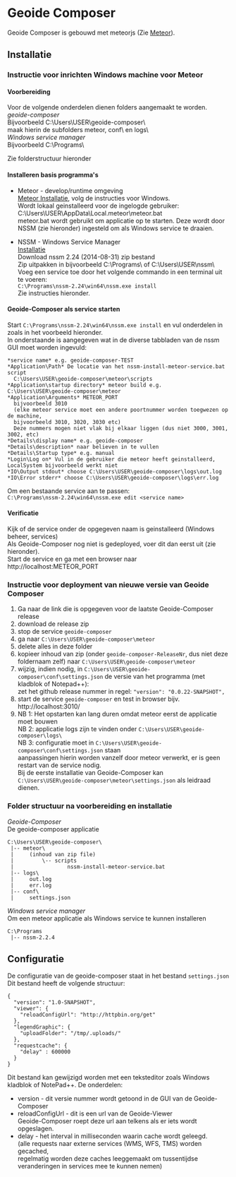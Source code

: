 # Geoide Composer

Geoide Composer is gebouwd met meteorjs (Zie [Meteor](https://www.meteor.com/)).

## Installatie
### Instructie voor inrichten Windows machine voor Meteor 
  
#### Voorbereiding
Voor de volgende onderdelen dienen folders aangemaakt te worden.  
  *geoide-composer*   
    Bijvoorbeeld C:\Users\USER\geoide-composer\    
    maak hierin de subfolders meteor\, conf\ en logs\   
  *Windows service manager*      
    Bijvoorbeeld C:\Programs\   

Zie folderstructuur hieronder  

#### Installeren basis programma's   
 * Meteor - develop/runtime omgeving  
 [Meteor Installatie](https://www.meteor.com/install), volg de instructies voor Windows.  
 Wordt lokaal geinstalleerd voor de ingelogde gebruiker:  
 C:\Users\USER\AppData\Local\.meteor\meteor.bat   
 meteor.bat wordt gebruikt om applicatie op te starten. Deze wordt door NSSM (zie hieronder) ingesteld om als Windows service te draaien.   
   
 * NSSM - Windows Service Manager   
 [Installatie](https://nssm.cc/)   
 Download nssm 2.24 (2014-08-31) zip bestand    
 Zip uitpakken in bijvoorbeeld C:\Programs\ of C:\Users\USER\nssm\   
 Voeg een service toe door het volgende commando in een terminal uit te voeren:  
 ``C:\Programs\nssm-2.24\win64\nssm.exe install``   
 Zie instructies hieronder.   

#### Geoide-Composer als service starten   
   Start ``C:\Programs\nssm-2.24\win64\nssm.exe install`` en vul onderdelen in zoals in het voorbeeld hieronder.   
   In onderstaande is aangegeven wat in de diverse tabbladen van de nssm GUI moet worden ingevuld:
       
	*service name* e.g. geoide-composer-TEST   
	*Application\Path* De locatie van het nssm-install-meteor-service.bat script   
	  C:\Users\USER\geoide-composer\meteor\scripts   
	*Application\startup directory* meteor build e.g. C:\Users\USER\geoide-composer\meteor   
	*Application\Arguments* METEOR_PORT  
	  bijvoorbeeld 3010 
	  (elke meteor service moet een andere poortnummer worden toegwezen op de machine,   
	  bijvoorbeeld 3010, 3020, 3030 etc)    
	  Deze nummers mogen niet vlak bij elkaar liggen (dus niet 3000, 3001, 3002, etc)        
	*Details\display name* e.g. geoide-composer   
	*Details\description* naar believen in te vullen    
	*Details\Startup type* e.g. manual     
	*Login\Log on* Vul in de gebruiker die meteor heeft geinstalleerd, LocalSystem bijvoorbeeld werkt niet         
	*IO\Output stdout* choose C:\Users\USER\geoide-composer\logs\out.log    
	*IO\Error stderr* choose C:\Users\USER\geoide-composer\logs\err.log    
    

Om een bestaande service aan te passen:   
``C:\Programs\nssm-2.24\win64\nssm.exe edit <service name>``

#### Verificatie   
  Kijk of de service onder de opgegeven naam is geinstalleerd (Windows beheer, services)   
  Als Geoide-Composer nog niet is gedeployed, voer dit dan eerst uit (zie hieronder).   
  Start de service en ga met een browser naar http://localhost:METEOR_PORT   
	
### Instructie voor deployment van nieuwe versie van Geoide Composer

1. Ga naar de link die is opgegeven voor de laatste Geoide-Composer release
2. download de release zip
3. stop de service ``geoide-composer``
4. ga naar ``C:\Users\USER\geoide-composer\meteor``
5. delete alles in deze folder
6. kopieer inhoud van zip (onder ``geoide-composer-ReleaseNr``, dus niet deze foldernaam zelf) naar ``C:\Users\USER\geoide-composer\meteor``
7. wijzig, indien nodig, in ``C:\Users\USER\geoide-composer\conf\settings.json`` de versie van het programma (met kladblok of Notepad++):  
zet het github release nummer in regel:	``"version": "0.0.22-SNAPSHOT",``
8. start de service ``geoide-composer`` en test in browser bijv. http://localhost:3010/
9. NB 1: Het opstarten kan lang duren omdat meteor eerst de applicatie moet bouwen  
NB 2: applicatie logs zijn te vinden onder ``C:\Users\USER\geoide-composer\logs\``   
NB 3: configuratie moet in  ``C:\Users\USER\geoide-composer\conf\settings.json`` staan   
aanpassingen hierin worden vanzelf door meteor verwerkt, er is geen restart van de service nodig.  
Bij de eerste installatie van Geoide-Composer kan ``C:\Users\USER\geoide-composer\meteor\settings.json`` als leidraad dienen.   
 
### Folder structuur na voorbereiding en installatie
  *Geoide-Composer*  
  De geoide-composer applicatie    

    C:\Users\USER\geoide-composer\
     |-- meteor\ 
     |     (inhoud van zip file)
     |         \-- scripts
     |                 nssm-install-meteor-service.bat
     |-- logs\  
     |     out.log
     |     err.log
     |-- conf\
     |     settings.json
     

  *Windows service manager*  
  Om een meteor applicatie als Windows service te kunnen installeren   
    
    C:\Programs
     |-- nssm-2.2.4
  
## Configuratie   
 De configuratie van de geoide-composer staat in het bestand ``settings.json``  
 Dit bestand heeft de volgende structuur:
 
    {
      "version": "1.0-SNAPSHOT",
      "viewer": {
        "reloadConfigUrl": "http://httpbin.org/get"
      },
      "legendGraphic": {
        "uploadFolder": "/tmp/.uploads/"
      },
      "requestcache": {
        "delay" : 600000 
      }
    }

Dit bestand kan gewijzigd worden met een teksteditor zoals Windows kladblok of NotePad++.
De onderdelen:
  * version - dit versie nummer wordt getoond in de GUI van de Geoide-Composer  
  * reloadConfigUrl - dit is een url van de Geoide-Viewer   
    Geoide-Composer roept deze url aan telkens als er iets wordt opgeslagen.    
  * delay - het interval in milliseconden waarin cache wordt geleegd.  
   (alle requests naar externe services (WMS, WFS, TMS) worden gecached,     
   regelmatig worden deze caches leeggemaakt om tussentijdse veranderingen in services mee te kunnen nemen)   


